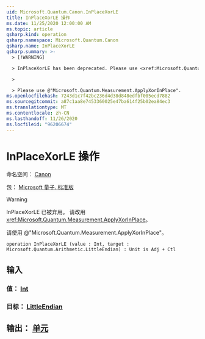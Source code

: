 ```yaml
---
uid: Microsoft.Quantum.Canon.InPlaceXorLE
title: InPlaceXorLE 操作
ms.date: 11/25/2020 12:00:00 AM
ms.topic: article
qsharp.kind: operation
qsharp.namespace: Microsoft.Quantum.Canon
qsharp.name: InPlaceXorLE
qsharp.summary: >-
  > [!WARNING]

  > InPlaceXorLE has been deprecated. Please use <xref:Microsoft.Quantum.Measurement.ApplyXorInPlace> instead.

  >

  > Please use @"Microsoft.Quantum.Measurement.ApplyXorInPlace".
ms.openlocfilehash: 7243d1c7f42bc236d4d38d848edfbf005ecd7882
ms.sourcegitcommit: a87c1aa8e7453360025e47ba614f25b02ea84ec3
ms.translationtype: MT
ms.contentlocale: zh-CN
ms.lasthandoff: 11/26/2020
ms.locfileid: "96206674"
---
```

# <a name="inplacexorle-operation"></a>InPlaceXorLE 操作

命名空间： [Canon](xref:Microsoft.Quantum.Canon)

包： [Microsoft 量子. 标准版](https://nuget.org/packages/Microsoft.Quantum.Standard)


> [!WARNING]
> InPlaceXorLE 已被弃用。 请改用 <xref:Microsoft.Quantum.Measurement.ApplyXorInPlace>。
>
> 请使用 @"Microsoft.Quantum.Measurement.ApplyXorInPlace"。



```qsharp
operation InPlaceXorLE (value : Int, target : Microsoft.Quantum.Arithmetic.LittleEndian) : Unit is Adj + Ctl
```


## <a name="input"></a>输入

### <a name="value--int"></a>值： [Int](xref:microsoft.quantum.lang-ref.int)




### <a name="target--littleendian"></a>目标： [LittleEndian](xref:Microsoft.Quantum.Arithmetic.LittleEndian)





## <a name="output--unit"></a>输出： [单元](xref:microsoft.quantum.lang-ref.unit)

